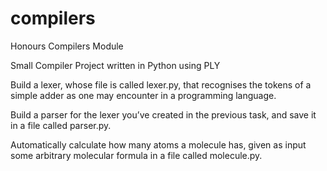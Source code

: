 # compilers
Honours Compilers Module 

Small Compiler Project written in Python using PLY


Build a lexer, whose file is called lexer.py, that recognises the tokens of a simple adder
as one may encounter in a programming language.

Build a parser for the lexer you’ve created in the previous task, and save it in a
file called parser.py.

Automatically calculate how many atoms a molecule has, given as input some arbitrary molecular formula in a file called molecule.py.
